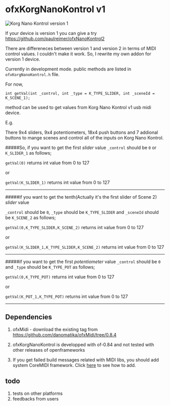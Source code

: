 ofxKorgNanoKontrol v1
================
![Korg Nano Kontrol version 1](http://www.mslinn.com/sites/mike/studio/instruments/Korg/nano/nanoKontrol/nanokontrolb.gif)

If your device is version 1 you can give a try <https://github.com/paulreimer/ofxNanoKontrol2> 

There are differeneces between version 1 and version 2 in terms of MIDI control values. I couldn't make it work. So, I rewrite my own addon for version 1 device.

Currently in development mode. public methods are listed in `ofxKorgNanoKontrol.h` file.

For now, 

`int getVal(int _control, int _type = K_TYPE_SLIDER, int _sceneId = K_SCENE_1);` 

method can be used to get values from Korg Nano Kontrol v1 usb midi device.


E.g. 

There 9x4 sliders, 9x4 potentiometers, 18x4 push buttons and 7 addional buttons to mange scenes and control all of the inputs on Korg Nano Kontrol. 

#####So, if you want to get the first *slider* value 
`_control` should be `0` or `K_SLIDER_1` as follows;

`getVal(0)` returns int value from 0 to 127

or

`getVal(K_SLIDER_1)` returns int value from 0 to 127

---------------------------------


#####if you want to get the tenth(Actually it's the first slider of Scene 2) *slider* value

`_control` should be `0`, `_type` should be `K_TYPE_SLIDER` and `_sceneId` should be `K_SCENE_2` as 
follows;

`getVal(0,K_TYPE_SLIDER,K_SCENE_2)` returns int value from 0 to 127
  

or

`getVal(K_SLIDER_1,K_TYPE_SLIDER,K_SCENE_2)` returns int value from 0 to 127

-------------



#####if you want to get the first *potentiometer* value 
`_control` should be `0` and `_type` should be `K_TYPE_POT` as follows;

`getVal(0,K_TYPE_POT)` returns int value from 0 to 127

or

`getVal(K_POT_1,K_TYPE_POT)` returns int value from 0 to 127

---
Dependencies
--------
1. ofxMidi - download the existing tag from <https://github.com/danomatika/ofxMidi/tree/0.8.4>

2. ofxKorgNanoKontrol is developped with of-0.84 and not tested with other releases of openframeworks

3. If you get failed build messages related with MIDI libs, you should add system CoreMIDI framework. Click [here](https://vimeo.com/124147456) to see how to add.

todo
-------------
1. tests on other platforms
2. feedbacks from users
